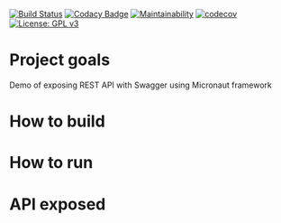 [![Build Status](https://travis-ci.com/rednavis/micronaut-swagger-demo.svg?branch=master)](https://travis-ci.com/rednavis/micronaut-swagger-demo)
[![Codacy Badge](https://api.codacy.com/project/badge/Grade/a2e86280033040b5af3b42e497257415)](https://www.codacy.com/gh/rednavis/micronaut-swagger-demo?utm_source=github.com&amp;utm_medium=referral&amp;utm_content=rednavis/micronaut-swagger-demo&amp;utm_campaign=Badge_Grade)
[![Maintainability](https://api.codeclimate.com/v1/badges/d3b9d910577d016ccb33/maintainability)](https://codeclimate.com/github/rednavis/micronaut-swagger-demo/maintainability)
[![codecov](https://codecov.io/gh/rednavis/micronaut-swagger-demo/branch/master/graph/badge.svg)](https://codecov.io/gh/rednavis/micronaut-swagger-demo)
[![License: GPL v3](https://img.shields.io/badge/License-GPLv3-blue.svg)](https://www.gnu.org/licenses/gpl-3.0)

# Project goals
Demo of exposing REST API with Swagger using Micronaut framework

# How to build

# How to run

# API exposed 
